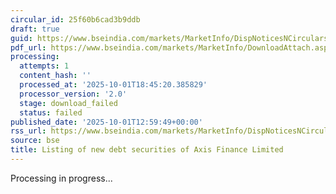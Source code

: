 ```yaml
---
circular_id: 25f60b6cad3b9ddb
draft: true
guid: https://www.bseindia.com/markets/MarketInfo/DispNoticesNCirculars.aspx?Noticeid={8951775C-2832-4CDD-B62E-FB259944A88D}&noticeno=20251001-53&dt=10/01/2025&icount=53&totcount=83&flag=0
pdf_url: https://www.bseindia.com/markets/MarketInfo/DownloadAttach.aspx?id=20251001-53&attachedId=
processing:
  attempts: 1
  content_hash: ''
  processed_at: '2025-10-01T18:45:20.385829'
  processor_version: '2.0'
  stage: download_failed
  status: failed
published_date: '2025-10-01T12:59:49+00:00'
rss_url: https://www.bseindia.com/markets/MarketInfo/DispNoticesNCirculars.aspx?Noticeid={8951775C-2832-4CDD-B62E-FB259944A88D}&noticeno=20251001-53&dt=10/01/2025&icount=53&totcount=83&flag=0
source: bse
title: Listing of new debt securities of Axis Finance Limited
---
```


Processing in progress...